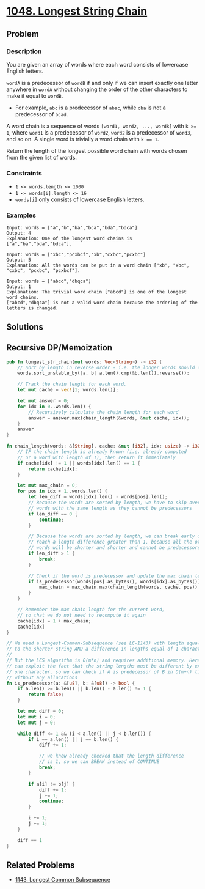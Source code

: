 # [1048. Longest String Chain](https://leetcode.com/problems/longest-string-chain/)

## Problem

### Description

You are given an array of words where each word consists of lowercase English
letters.

`wordA` is a predecessor of `wordB` if and only if we can insert exactly one
letter anywhere in `wordA` without changing the order of the other characters to
make it equal to `wordB`.

* For example, `abc` is a predecessor of `abac`, while `cba` is not a
  predecessor of `bcad`.

A word chain is a sequence of words `[word1, word2, ..., wordk]` with `k >= 1`,
where `word1` is a predecessor of `word2`, `word2` is a predecessor of `word3`,
and so on. A single word is trivially a word chain with `k == 1`.

Return the length of the longest possible word chain with words chosen from the
given list of words.

### Constraints

* `1 <= words.length <= 1000`
* `1 <= words[i].length <= 16`
* `words[i]` only consists of lowercase English letters.

### Examples

```text
Input: words = ["a","b","ba","bca","bda","bdca"]
Output: 4
Explanation: One of the longest word chains is ["a","ba","bda","bdca"].
```

```text
Input: words = ["xbc","pcxbcf","xb","cxbc","pcxbc"]
Output: 5
Explanation: All the words can be put in a word chain ["xb", "xbc", "cxbc", "pcxbc", "pcxbcf"].
```

```text
Input: words = ["abcd","dbqca"]
Output: 1
Explanation: The trivial word chain ["abcd"] is one of the longest word chains.
["abcd","dbqca"] is not a valid word chain because the ordering of the letters is changed.
```

## Solutions

## Recursive DP/Memoization

```rust
pub fn longest_str_chain(mut words: Vec<String>) -> i32 {
    // Sort by length in reverse order - i.e. the longer words should come first
    words.sort_unstable_by(|a, b| a.len().cmp(&b.len()).reverse());

    // Track the chain length for each word.
    let mut cache = vec![1; words.len()];

    let mut answer = 0;
    for idx in 0..words.len() {
        // Recursively calculate the chain length for each word
        answer = answer.max(chain_length(&words, &mut cache, idx));
    }
    answer
}

fn chain_length(words: &[String], cache: &mut [i32], idx: usize) -> i32 {
    // IF the chain length is already known (i.e. already computed 
    // or a word with length of 1), then return it immediately
    if cache[idx] != 1 || words[idx].len() == 1 {
        return cache[idx];
    }

    let mut max_chain = 0;
    for pos in idx + 1..words.len() {
        let len_diff = words[idx].len() - words[pos].len();
        // Because the words are sorted by length, we have to skip over the 
        // words with the same length as they cannot be predecessors
        if len_diff == 0 {
            continue;
        }

        // Because the words are sorted by length, we can break early once we 
        // reach a length difference greater than 1, because all the other 
        // words will be shorter and shorter and cannot be predecessors
        if len_diff > 1 {
            break;
        }

        // Check if the word is predecessor and update the max chain length accordingly
        if is_predecessor(words[pos].as_bytes(), words[idx].as_bytes()) {
            max_chain = max_chain.max(chain_length(words, cache, pos));
        }
    }

    // Remember the max chain length for the current word, 
    // so that we do not need to recompute it again
    cache[idx] = 1 + max_chain;
    cache[idx]
}

// We need a Longest-Common-Subsequence (see LC-1143) with length equal 
// to the shorter string AND a difference in lengths equal of 1 character
//
// But the LCS algorithm is O(m*n) and requires additional memory. Here we
// can exploit the fact that the string lengths must be different by exactly
// one character, so we can check if A is predecessor of B in O(m+n) time
// without any allocations
fn is_predecessor(a: &[u8], b: &[u8]) -> bool {
    if a.len() >= b.len() || b.len() - a.len() != 1 {
        return false;
    }

    let mut diff = 0;
    let mut i = 0;
    let mut j = 0;

    while diff <= 1 && (i < a.len() || j < b.len()) {
        if i == a.len() || j == b.len() {
            diff += 1;

            // we know already checked that the length difference 
            // is 1, so we can BREAK instead of CONTINUE
            break;
        }

        if a[i] != b[j] {
            diff += 1;
            j += 1;
            continue;
        }

        i += 1;
        j += 1;
    }

    diff == 1
}
```

## Related Problems

* [1143. Longest Common Subsequence](/leetcode/1100%20-%201199/1143%20-%20Longest%20Common%20Subsequence.md)
